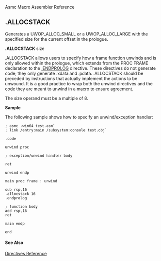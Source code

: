 Asmc Macro Assembler Reference

## .ALLOCSTACK

Generates a UWOP_ALLOC_SMALL or a UWOP_ALLOC_LARGE with the specified size for the current offset in the prologue.

**.ALLOCSTACK** size

.ALLOCSTACK allows users to specify how a frame function unwinds and is only allowed within the prologue, which extends from the PROC FRAME declaration to the [.ENDPROLOG](dot_endprolog.md) directive. These directives do not generate code; they only generate .xdata and .pdata. .ALLOCSTACK should be preceded by instructions that actually implement the actions to be unwound. It is a good practice to wrap both the unwind directives and the code they are meant to unwind in a macro to ensure agreement.

The size operand must be a multiple of 8.

**Sample**

The following sample shows how to specify an unwind/exception handler:

    ; asmc -win64 test.asm`
    ; link /entry:main /subsystem:console test.obj`

    .code

    unwind proc

    ; exception/unwind handler body

    ret

    unwind endp

    main proc frame : unwind

    sub rsp,16
    .allocstack 16
    .endprolog

    ; function body
    add rsp,16
    ret

    main endp

    end

#### See Also

[Directives Reference](readme.md)
